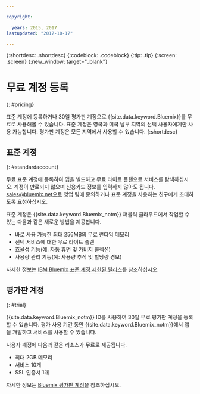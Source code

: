 ```yaml
---

copyright:

  years: 2015, 2017
lastupdated: "2017-10-17"

---
```


{:shortdesc: .shortdesc}
{:codeblock: .codeblock}
{:tip: .tip}
{:screen: .screen}
{:new_window: target="_blank"}

# 무료 계정 등록
{: #pricing}

표준 계정에 등록하거나 30일 평가판 계정으로 {{site.data.keyword.Bluemix}}를 무료로 사용해볼 수 있습니다. 표준 계정은 영국과 미국 남부 지역의 선택 사용자에게만 사용 가능합니다. 평가판 계정은 모든 지역에서 사용할 수 있습니다.
{:shortdesc}

## 표준 계정
{: #standardaccount}

무료 표준 계정에 등록하여 앱을 빌드하고 무료 라이트 플랜으로 서비스를 탐색하십시오. 계정이 만료되지 않으며
신용카드 정보를 입력하지 않아도 됩니다. sales@bluemix.net으로 영업 팀에 문의하거나 표준 계정을 사용하는 친구에게 초대하도록 요청하십시오. 

표준 계정은 {{site.data.keyword.Bluemix_notm}} 퍼블릭 클라우드에서 작업할 수 있는 다음과 같은 새로운 방법을 제공합니다. 
  * 바로 사용 가능한 최대 256MB의 무료 런타임 메모리
  * 선택 서비스에 대한 무료 라이트 플랜
  * 효율성 기능(예: 자동 휴면 및 가비지 콜렉션)
  * 사용량 관리 기능(예: 사용량 추적 및 할당량 경보)

자세한 정보는 [IBM Bluemix 표준 계정 제한된 릴리스](/docs/pricing/standard_account.html#betaintro)를 참조하십시오.

## 평가판 계정
{: #trial}

{{site.data.keyword.Bluemix_notm}} ID를 사용하여 30일 무료 평가판 계정을 등록할 수 있습니다. 평가 사용 기간 동안 {{site.data.keyword.Bluemix_notm}}에서 앱을 개발하고 서비스를 사용할 수 있습니다. 

사용자 계정에 다음과 같은 리소스가 무료로 제공됩니다. 
  * 최대 2GB 메모리
  * 서비스 10개
  * SSL 인증서 1개

자세한 정보는 [Bluemix 평가판 계정](/docs/pricing/index.html#bmtrial)을 참조하십시오.


